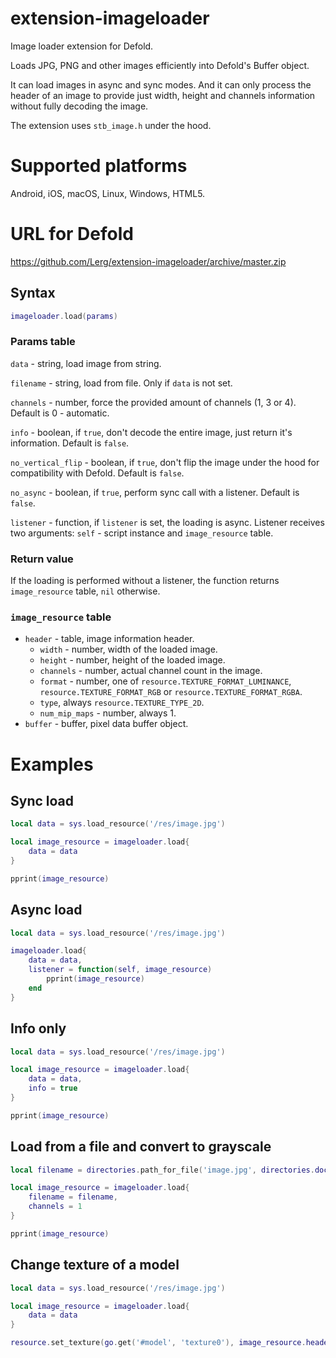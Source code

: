 # extension-imageloader

Image loader extension for Defold.

Loads JPG, PNG and other images efficiently into Defold's Buffer object.

It can load images in async and sync modes. And it can only process the header of an image to provide just width, height and channels information without fully decoding the image.

The extension uses `stb_image.h` under the hood.

# Supported platforms

Android, iOS, macOS, Linux, Windows, HTML5.

# URL for Defold
https://github.com/Lerg/extension-imageloader/archive/master.zip

## Syntax

```lua
imageloader.load(params)
```

### Params table

`data` - string, load image from string.

`filename` - string, load from file. Only if `data` is not set.

`channels` - number, force the provided amount of channels (1, 3 or 4). Default is 0 - automatic.

`info` - boolean, if `true`, don't decode the entire image, just return it's information. Default is `false`.

`no_vertical_flip` - boolean, if `true`, don't flip the image under the hood for compatibility with Defold. Default is `false`.

`no_async` - boolean, if `true`, perform sync call with a listener. Default is `false`.

`listener` - function, if `listener` is set, the loading is async. Listener receives two arguments: `self` - script instance and `image_resource` table.

### Return value

If the loading is performed without a listener, the function returns `image_resource` table, `nil` otherwise.

### `image_resource` table

- `header` - table, image information header.
	- `width` - number, width of the loaded image.
	- `height` - number, height of the loaded image.
	- `channels` - number, actual channel count in the image.
	- `format` - number, one of `resource.TEXTURE_FORMAT_LUMINANCE`, `resource.TEXTURE_FORMAT_RGB` or `resource.TEXTURE_FORMAT_RGBA`.
	- `type`, always `resource.TEXTURE_TYPE_2D`.
	- `num_mip_maps` - number, always 1.
- `buffer` - buffer, pixel data buffer object.

# Examples

## Sync load

```lua
local data = sys.load_resource('/res/image.jpg')

local image_resource = imageloader.load{
	data = data
}

pprint(image_resource)
```

## Async load

```lua
local data = sys.load_resource('/res/image.jpg')

imageloader.load{
	data = data,
	listener = function(self, image_resource)
		pprint(image_resource)
	end
}
```

## Info only

```lua
local data = sys.load_resource('/res/image.jpg')

local image_resource = imageloader.load{
	data = data,
	info = true
}

pprint(image_resource)
```

## Load from a file and convert to grayscale

```lua
local filename = directories.path_for_file('image.jpg', directories.documents)

local image_resource = imageloader.load{
	filename = filename,
	channels = 1
}

pprint(image_resource)
```

## Change texture of a model

```lua
local data = sys.load_resource('/res/image.jpg')

local image_resource = imageloader.load{
	data = data
}

resource.set_texture(go.get('#model', 'texture0'), image_resource.header, image_resource.buffer)
```
